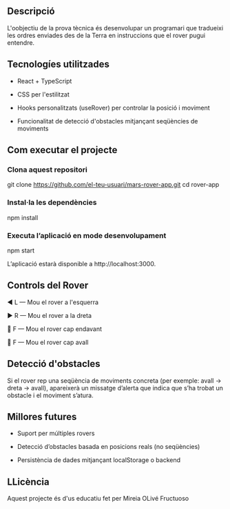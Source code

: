 ## Descripció

L'oobjectiu de la prova tècnica és desenvolupar un programari que tradueixi les ordres enviades des de la Terra en instruccions que el rover pugui entendre.

## Tecnologíes utilitzades

- React + TypeScript

- CSS per l'estilitzat

- Hooks personalitzats (useRover) per controlar la posició i moviment

- Funcionalitat de detecció d'obstacles mitjançant seqüències de moviments

## Com executar el projecte

### Clona aquest repositori
git clone https://github.com/el-teu-usuari/mars-rover-app.git
cd rover-app

### Instal·la les dependències
npm install

### Executa l’aplicació en mode desenvolupament
npm start

L’aplicació estarà disponible a http://localhost:3000.

## Controls del Rover
◀️ L — Mou el rover a l'esquerra

▶️ R — Mou el rover a la dreta

🔼 F — Mou el rover cap endavant

🔽 F — Mou el rover cap avall

## Detecció d'obstacles
Si el rover rep una seqüència de moviments concreta (per exemple: avall → dreta → avall), apareixerà un missatge d’alerta que indica que s’ha trobat un obstacle i el moviment s’atura.

## Millores futures
- Suport per múltiples rovers
  
- Detecció d’obstacles basada en posicions reals (no seqüències)
  
- Persistència de dades mitjançant localStorage o backend

## LLicència
Aquest projecte és d'us educatiu fet per Mireia OLivé Fructuoso



